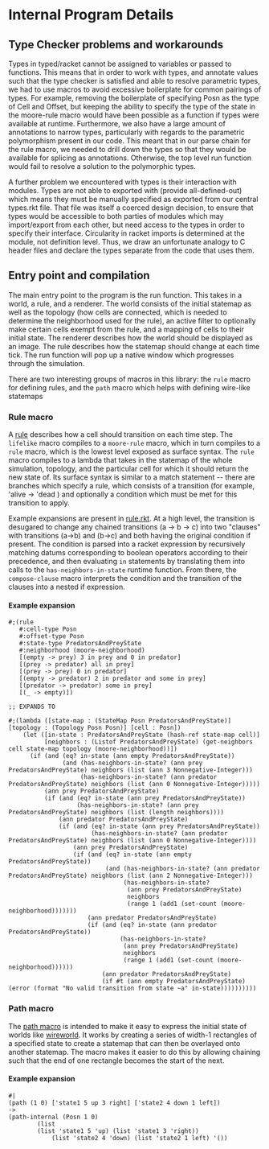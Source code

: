 # Internal Program Details

## Type Checker problems and workarounds

Types in typed/racket cannot be assigned to variables or passed to functions. This means that in order to work with types, and annotate values such that the type checker is satisfied and able to resolve parametric types, we had to use macros to avoid excessive boilerplate for common pairings of types. For example, removing the boilerplate of specifying Posn as the type of Cell and Offset, but keeping the ability to specify the type of the state in the moore-rule macro would have been possible as a function if types were available at runtime. Furthermore, we also have a large amount of annotations to narrow types, particularly with regards to the parametric polymorphism present in our code. This meant that in our parse chain for the rule macro, we needed to drill down the types so that they would be available for splicing as annotations. Otherwise, the top level run function would fail to resolve a solution to the polymorphic types.

A further problem we encountered with types is their interaction with modules. Types are not able to exported with (provide all-defined-out) which means they must be manually specified as exported from our central types.rkt file. That file was itself a coerced design decision, to ensure that types would be accessible to both parties of modules which may import/export from each other, but need access to the types in order to specify their interface. Circularity in racket imports is determined at the module, not definition level. Thus, we draw an unfortunate analogy to C header files and declare the types separate from the code that uses them. 

## Entry point and compilation

The main entry point to the program is the run function. This takes in a world, a rule, and a renderer. The world consists of the initial statemap as well as the topology (how cells are connected, which is needed to determine the neighborhood used for the rule), an active filter to optionally make certain cells exempt from  the rule, and a mapping of cells to their initial state. The renderer describes how the world should be displayed as an image. The rule describes how the statemap should change at each time tick. The run function will pop up a native window which progresses through the simulation. 

There are two interesting groups of macros in this library: the `rule` macro for defining rules, and the `path` macro which helps with defining wire-like statemaps

### Rule macro

A [rule](rule.rkt) describes how a cell should transition on each time step. The `lifelike` macro compiles to a `moore-rule` macro, which in turn compiles to a `rule` macro, which is the lowest level exposed as surface syntax. The `rule` macro compiles to a lambda that takes in the statemap of the whole simulation, topology, and the particular cell for which it should return the new state of. Its surface syntax is similar to a match statement -- there are branches which specify a rule, which consists of a transition (for example, 'alive -> 'dead ) and optionally a condition which must be met for this transition to apply. 

Example expansions are present in [rule.rkt](rule.rkt). At a high level, the transition is desugared to change any chained transitions (a -> b -> c) into two "clauses" with transitions (a->b) and (b->c) and both having the original condition if present. The condition is parsed into a racket expression by recursively matching datums corresponding to boolean operators according to their precedence, and then evaluating `in` statements by translating them into calls to the `has-neighbors-in-state` runtime function. From there, the `compose-clause` macro interprets the condition and the transition of the clauses into a nested if expression.

#### Example expansion
```racket 
#;(rule
   #:cell-type Posn
   #:offset-type Posn
   #:state-type PredatorsAndPreyState
   #:neighborhood (moore-neighborhood)
   [(empty -> prey) 3 in prey and 0 in predator]
   [(prey -> predator) all in prey]
   [(prey -> prey) 0 in predator]
   [(empty -> predator) 2 in predator and some in prey]
   [(predator -> predator) some in prey]
   [(_ -> empty)])

;; EXPANDS TO

#;(lambda ([state-map : (StateMap Posn PredatorsAndPreyState)] [topology : (Topology Posn Posn)] [cell : Posn])
    (let ([in-state : PredatorsAndPreyState (hash-ref state-map cell)]
          [neighbors : (Listof PredatorsAndPreyState) (get-neighbors cell state-map topology (moore-neighborhood))])
      (if (and (eq? in-state (ann empty PredatorsAndPreyState))
               (and (has-neighbors-in-state? (ann prey PredatorsAndPreyState) neighbors (list (ann 3 Nonnegative-Integer)))
                    (has-neighbors-in-state? (ann predator PredatorsAndPreyState) neighbors (list (ann 0 Nonnegative-Integer)))))
          (ann prey PredatorsAndPreyState)
          (if (and (eq? in-state (ann prey PredatorsAndPreyState))
                   (has-neighbors-in-state? (ann prey PredatorsAndPreyState) neighbors (list (length neighbors))))
              (ann predator PredatorsAndPreyState)
              (if (and (eq? in-state (ann prey PredatorsAndPreyState))
                       (has-neighbors-in-state? (ann predator PredatorsAndPreyState) neighbors (list (ann 0 Nonnegative-Integer))))
                  (ann prey PredatorsAndPreyState)
                  (if (and (eq? in-state (ann empty PredatorsAndPreyState))
                           (and (has-neighbors-in-state? (ann predator PredatorsAndPreyState) neighbors (list (ann 2 Nonnegative-Integer)))
                                (has-neighbors-in-state?
                                 (ann prey PredatorsAndPreyState)
                                 neighbors
                                 (range 1 (add1 (set-count (moore-neighborhood)))))))
                      (ann predator PredatorsAndPreyState)
                      (if (and (eq? in-state (ann predator PredatorsAndPreyState))
                               (has-neighbors-in-state?
                                (ann prey PredatorsAndPreyState)
                                neighbors
                                (range 1 (add1 (set-count (moore-neighborhood))))))
                          (ann predator PredatorsAndPreyState)
                          (if #t (ann empty PredatorsAndPreyState) (error (format "No valid transition from state ~a" in-state))))))))))
```

### Path macro
The [path macro](statemaps.rkt) is intended to make it easy to express the initial state of worlds like [wireworld](../demos/wireworld.rkt). It works by creating a series of width-1 rectangles of a specified state to create a statemap that can then be overlayed onto another statemap. The macro makes it easier to do this by allowing chaining such that the end of one rectangle becomes the start of the next.

#### Example expansion
```racket
#|
(path (1 0) ['state1 5 up 3 right] ['state2 4 down 1 left])
->
(path-internal (Posn 1 0)
        (list
        (list 'state1 5 'up) (list 'state1 3 'right))
            (list 'state2 4 'down) (list 'state2 1 left) '())
```